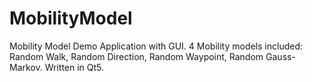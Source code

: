 # MobilityModel
Mobility Model Demo Application with GUI. 4 Mobility models included: Random Walk, Random Direction, Random Waypoint, Random Gauss-Markov.
Written in Qt5.
